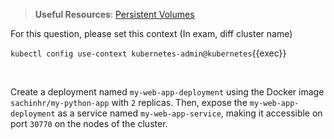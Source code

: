 
> <strong>Useful Resources</strong>: [Persistent Volumes](https://kubernetes.io/docs/concepts/storage/persistent-volumes/)

For this question, please set this context (In exam, diff cluster name)

`kubectl config use-context kubernetes-admin@kubernetes`{{exec}}

<br>

Create a deployment named `my-web-app-deployment` using the Docker image `sachinhr/my-python-app` with `2` replicas. Then, expose the `my-web-app-deployment` as a service named `my-web-app-service`, making it accessible on port `30770` on the nodes of the cluster.





